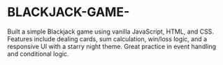 # BLACKJACK-GAME-
Built a simple Blackjack game using vanilla JavaScript, HTML, and CSS. Features include dealing cards, sum calculation, win/loss logic, and a responsive UI with a starry night theme. Great practice in event handling and conditional logic.

